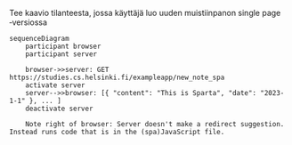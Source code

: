 Tee kaavio tilanteesta, jossa käyttäjä luo uuden muistiinpanon single page ‑versiossa

```mermaid
sequenceDiagram
    participant browser
    participant server

    browser->>server: GET https://studies.cs.helsinki.fi/exampleapp/new_note_spa
    activate server
    server-->>browser: [{ "content": "This is Sparta", "date": "2023-1-1" }, ... ]
    deactivate server   

    Note right of browser: Server doesn't make a redirect suggestion. Instead runs code that is in the (spa)JavaScript file. 
    
```